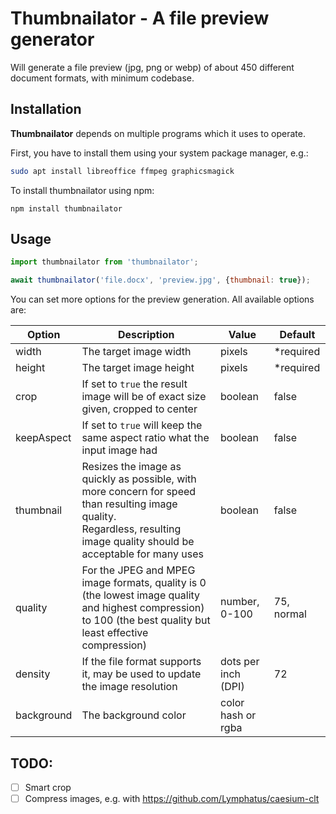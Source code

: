 # Thumbnailator - A file preview generator

Will generate a file preview (jpg, png or webp) of about 450 different document formats, with minimum codebase.

## Installation

**Thumbnailator** depends on multiple programs which it uses to operate.

First, you have to install them using your system package manager, e.g.:

```bash
sudo apt install libreoffice ffmpeg graphicsmagick
```

To install thumbnailator using npm:

```
npm install thumbnailator
```

## Usage

```javascript
import thumbnailator from 'thumbnailator';

await thumbnailator('file.docx', 'preview.jpg', {thumbnail: true});
```

You can set more options for the preview generation. All available options are:

| Option     | Description                                                                                                                                                                     | Value               | Default    |
|------------|---------------------------------------------------------------------------------------------------------------------------------------------------------------------------------|---------------------|------------|
| width      | The target image width                                                                                                                                                          | pixels              | *required  |
| height     | The target image height                                                                                                                                                         | pixels              | *required  |
| crop       | If set to `true` the result image will be of exact size given, cropped to center                                                                                                | boolean             | false      |
| keepAspect | If set to `true` will keep the same aspect ratio what the input image had                                                                                                       | boolean             | false      |
| thumbnail  | Resizes the image as quickly as possible, with more concern for speed than resulting image quality. <br/>Regardless, resulting image quality should be acceptable for many uses | boolean             | false      |
| quality    | For the JPEG and MPEG image formats, quality is 0 (the lowest image quality and highest compression) to 100 (the best quality but least effective compression)                  | number, 0-100       | 75, normal |
| density    | If the file format supports it, may be used to update the image resolution                                                                                                      | dots per inch (DPI) | 72         |
| background | The background color                                                                                                                                                            | color hash or rgba  |            |

## TODO:
- [ ] Smart crop
- [ ] Compress images, e.g. with https://github.com/Lymphatus/caesium-clt
